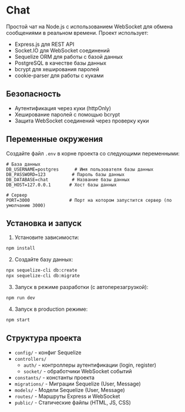 # Chat

Простой чат на Node.js с использованием WebSocket для обмена сообщениями в реальном времени. Проект использует:
- Express.js для REST API
- Socket.IO для WebSocket соединений
- Sequelize ORM для работы с базой данных
- PostgreSQL в качестве базы данных
- bcrypt для хеширования паролей
- cookie-parser для работы с куками

## Безопасность

- Аутентификация через куки (httpOnly)
- Хеширование паролей с помощью bcrypt
- Защита WebSocket соединений через проверку куки

## Переменные окружения

Создайте файл `.env` в корне проекта со следующими переменными:

```env
# База данных
DB_USERNAME=postgres      # Имя пользователя базы данных
DB_PASSWORD=123          # Пароль базы данных
DB_DATABASE=chat         # Название базы данных
DB_HOST=127.0.0.1       # Хост базы данных

# Сервер
PORT=3000               # Порт на котором запустится сервер (по умолчанию 3000)
```

## Установка и запуск

1. Установите зависимости:
```bash
npm install
```

2. Создайте базу данных:
```bash
npx sequelize-cli db:create
npx sequelize-cli db:migrate
```

3. Запуск в режиме разработки (с автоперезагрузкой):
```bash
npm run dev
```

4. Запуск в production режиме:
```bash
npm start
```

## Структура проекта

- `config/` - конфиг Sequelize 
- `controllers/`
  - `auth/` - контроллеры аутентификации (login, register)
  - `socket/` - обработчики WebSocket событий
- `constants/` - константы проекта
- `migrations/` - Миграции Sequelize (User, Message)
- `models/` - Модели Sequelize (User, Message)
- `routes/` - Маршруты Express и WebSocket
- `public/` - Статические файлы (HTML, JS, CSS)